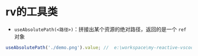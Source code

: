 # rv的工具类

- `useAbsolutePath(<路径>)`：拼接出某个资源的绝对路径，返回的是一个 `ref` 对象

```ts
useAbsolutePath('./demo.png').value; //  e:\workspace\my-reactive-vscode-extenion\demo.png
```

